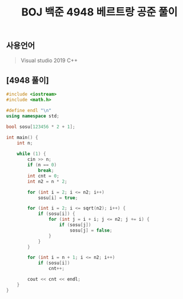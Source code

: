 ﻿---
title: "BOJ 백준 4948 베르트랑 공준 풀이"
categories: Algorithm
comments: true
---

## 사용언어
 > Visual studio 2019 C++ 


## [4948 풀이]

```c++
#include <iostream>
#include <math.h>

#define endl "\n"
using namespace std;

bool sosu[123456 * 2 + 1];

int main() {
	int n;
	
	while (1) {
		cin >> n;
		if (n == 0)
			break;
		int cnt = 0;
		int n2 = n * 2;

		for (int i = 2; i <= n2; i++)
			sosu[i] = true;

		for (int i = 2; i <= sqrt(n2); i++) {
			if (sosu[i]) {
				for (int j = i + i; j <= n2; j += i) {
					if (sosu[j])
						sosu[j] = false;
				}
			}
		}

		for (int i = n + 1; i <= n2; i++)
			if (sosu[i])
				cnt++;

		cout << cnt << endl;
	}
}
```